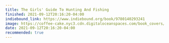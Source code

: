 ```yaml
---
title: The Girls' Guide To Hunting And Fishing
finished: 2021-09-12T20:16:20-04:00
indiebound_link: https://www.indiebound.org/book/9780140293241
image: https://coffee-cake.nyc3.cdn.digitaloceanspaces.com/book_covers/2021/the-girls-guide-to-hunting-and-fishing.jpg
date: 2021-09-12T20:16:20-04:00
recommended: true
---
```

